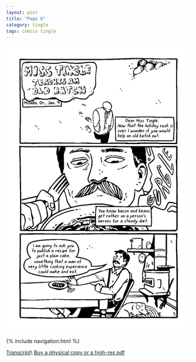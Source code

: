 ```yaml
---
layout: post
title: "Page 6"
category: tingle
tags: comics tingle
---
```


![Cover](/assets/misstingle/6.png)

{% include navigation.html %}

[Transcript](/tingle/2022/11/30/tingletranscript)\\
[Buy a physical copy ](https://audmcname.bigcartel.com)[or a high-res pdf](https://audmcname.itch.io)
